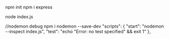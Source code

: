 npm init
npm i express

node index.js


//nodemon debug
npm i nodemon --save-dev
 "scripts": {
    "start": "nodemon --inspect index.js",
    "test": "echo \"Error: no test specified\" && exit 1"
  },